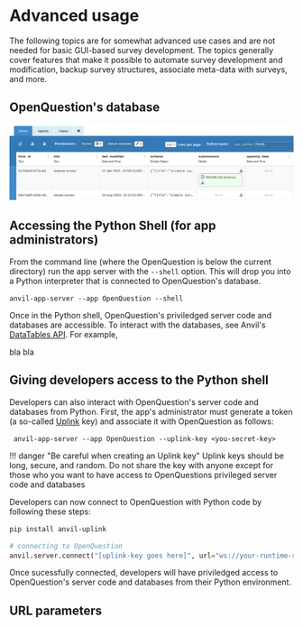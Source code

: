 # Advanced usage
The following topics are for somewhat advanced use cases and are not needed for
basic GUI-based survey development. The topics generally cover features that
make it possible to automate survey development and modification, backup survey structures, 
associate meta-data with surveys, and more.

## OpenQuestion's database

![db](img/db.png)

## Accessing the Python Shell (for app administrators)
From the command line (where the OpenQuestion is below the current directory) run the app server 
with the `--shell` option. This will drop you into a Python interpreter that is 
connected to OpenQuestion's database. 

```
anvil-app-server --app OpenQuestion --shell
```

Once in the Python shell, OpenQuestion's priviledged server code and databases are accessible. 
To interact with the databases, see Anvil's [DataTables API](). For example,

bla bla

## Giving developers access to the Python shell
Developers can also interact with OpenQuestion's server code and databases from Python.
First, the app's administrator must generate 
a token (a so-called [Uplink](https://anvil.works/docs/uplink) key) and associate it with 
OpenQuestion as follows:

```
 anvil-app-server --app OpenQuestion --uplink-key <you-secret-key>
```

!!! danger "Be careful when creating an Uplink key"
    Uplink keys should be long, secure, and random. Do not share the key
    with anyone except for those who you want to have access to
    OpenQuestions privileged server code and databases

Developers can now connect to OpenQuestion with Python code by following these steps:

```
pip install anvil-uplink
```

```python
# connecting to OpenQuestion
anvil.server.connect("[uplink-key goes here]", url="ws://your-runtime-server:3030/_/uplink")`
```

Once sucessfully connected, developers will have priviledged access to OpenQuestion's server code
and databases from their Python environment.

## URL parameters